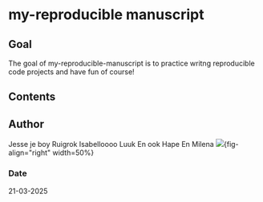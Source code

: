 # my-reproducible manuscript

<!-- badges: start -->
<!-- badges: end -->

## Goal
The goal of my-reproducible-manuscript is to practice writng reproducible code projects and have fun of course!

## Contents

## Author
Jesse je boy Ruigrok
Isabelloooo
Luuk
En ook Hape
En Milena
![](https://amices.org/mice/logo.png){fig-align="right" width=50%}

### Date
21-03-2025

